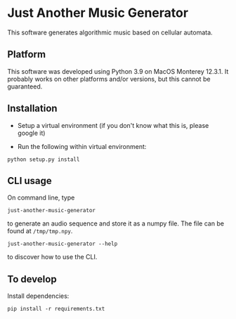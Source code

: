 # Just Another Music Generator

This software generates algorithmic music based on cellular automata.

## Platform
This software was developed using Python 3.9 on MacOS Monterey 12.3.1.
It probably works on other platforms and/or versions, but this cannot be guaranteed.

## Installation
* Setup a virtual environment (if you don't know what this is, please google it)

* Run the following within virtual environment:
```commandline
python setup.py install
```

## CLI usage
On command line, type
```commandline
just-another-music-generator
```

to generate an audio sequence and store it as a numpy file. 
The file can be found at `/tmp/tmp.npy`.
```commandline
just-another-music-generator --help
```
to discover how to use the CLI.

## To develop
Install dependencies:

```commandline
pip install -r requirements.txt
```
